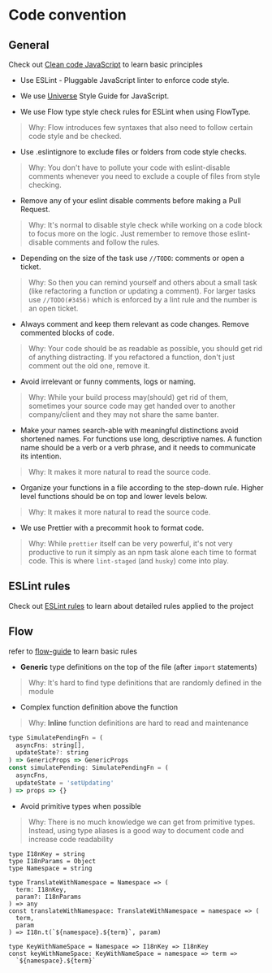# Code convention

## General

Check out [Clean code JavaScript](https://github.com/ryanmcdermott/clean-code-javascript) to learn basic principles

* Use ESLint - Pluggable JavaScript linter to enforce code style.

* We use [Universe](https://github.com/expo/eslint-config-universe) Style Guide for JavaScript.

* We use Flow type style check rules for ESLint when using FlowType.

> Why: Flow introduces few syntaxes that also need to follow certain code style and be checked.

* Use .eslintignore to exclude files or folders from code style checks.

> Why: You don't have to pollute your code with eslint-disable comments whenever you need to exclude a couple of files from style checking.

* Remove any of your eslint disable comments before making a Pull Request.

> Why: It's normal to disable style check while working on a code block to focus more on the logic. Just remember to remove those eslint-disable comments and follow the rules.

* Depending on the size of the task use `//TODO`: comments or open a ticket.

> Why: So then you can remind yourself and others about a small task (like refactoring a function or updating a comment). For larger tasks use `//TODO(#3456)` which is enforced by a lint rule and the number is an open ticket.

* Always comment and keep them relevant as code changes. Remove commented blocks of code.

> Why: Your code should be as readable as possible, you should get rid of anything distracting. If you refactored a function, don't just comment out the old one, remove it.

* Avoid irrelevant or funny comments, logs or naming.

> Why: While your build process may(should) get rid of them, sometimes your source code may get handed over to another company/client and they may not share the same banter.

* Make your names search-able with meaningful distinctions avoid shortened names. For functions use long, descriptive names. A function name should be a verb or a verb phrase, and it needs to communicate its intention.

> Why: It makes it more natural to read the source code.

* Organize your functions in a file according to the step-down rule. Higher level functions should be on top and lower levels below.

> Why: It makes it more natural to read the source code.

* We use Prettier with a precommit hook to format code.

> Why: While `prettier` itself can be very powerful, it's not very productive to run it simply as an npm task alone each time to format code. This is where `lint-staged` (and `husky`) come into play.

## ESLint rules

Check out [ESLint rules](.eslintrc.js) to learn about detailed rules applied to the project

## Flow
refer to [flow-guide](https://github.com/ryyppy/flow-guide/blob/master/styleguide/README.md) to learn basic rules

* **Generic** type definitions on the top of the file (after `import` statements)

> Why: It's hard to find type definitions that are randomly defined in the module

* Complex function definition above the function

> Why: **Inline** function definitions are hard to read and maintenance

```js
type SimulatePendingFn = (
  asyncFns: string[],
  updateState?: string
) => GenericProps => GenericProps
const simulatePending: SimulatePendingFn = (
  asyncFns,
  updateState = 'setUpdating'
) => props => {}
```

* Avoid primitive types when possible
> Why: There is no much knowledge we can get from primitive types. Instead, using type aliases is a good way to document code and increase code readability

```
type I18nKey = string
type I18nParams = Object
type Namespace = string

type TranslateWithNamespace = Namespace => (
  term: I18nKey,
  param?: I18nParams
) => any
const translateWithNamespace: TranslateWithNamespace = namespace => (
  term,
  param
) => I18n.t(`${namespace}.${term}`, param)

type KeyWithNameSpace = Namespace => I18nKey => I18nKey
const keyWithNameSpace: KeyWithNameSpace = namespace => term =>
  `${namespace}.${term}`
```
